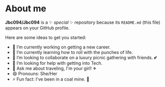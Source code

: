 # About me


**Jbc094/Jbc094** is a ✨ _special_ ✨ repository because its `README.md` (this file) appears on your GitHub profile.

Here are some ideas to get you started:

- 🔭 I’m currently working on getting a new career.
- 🌱 I’m currently learning how to roll with the punches of life.
- 👯 I’m looking to collaborate on a luxury picnic gathering with friends. 💕
- 🤔 I’m looking for help with getting into Tech.
- 💬 Ask me about traveling, I'm your girl! ✈
- 😄 Pronouns: She/Her 
- ⚡ Fun fact: I've been in a coal mine. 💎


